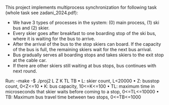 This project implements multiprocess synchronization for following task (whole task see zadani_2024.pdf):

- We have 3 types of processes in the system: (0) main process, (1) ski bus and (2) skier.
- Every skier goes after breakfast to one boarding stop of the ski bus, where it is waiting for the bus to arrive.
- After the arrival of the bus to the stop skiers can board. If the capacity of the bus is full, the remaining skiers wait for the next bus arrival.
- Bus gradually serves all boarding stops and takes skiers to the exit stop at the cable car.
- If there are other skiers still waiting at bus stops, bus continues with next round.

Run:
    -make
    -$ ./proj2 L Z K TL TB
        • L: skier count, L<20000
        • Z: busstop count, 0<Z<=10
        • K: bus capacity, 10<=K<=100
        • TL: maximum time in microseconds that skier waits before coming to a stop, 0<=TL<=10000
        • TB: Maximum bus travel time between two stops, 0<=TB<=1000
